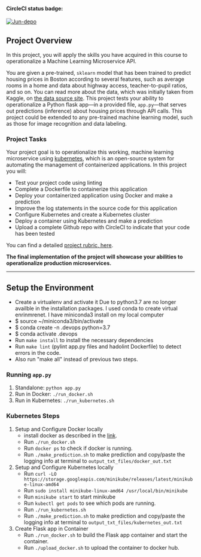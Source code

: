 #### CircleCI status badge:

[![Jun-depo](https://circleci.com/gh/Jun-depo/project-ml-microservice-kubernetes.svg?style=svg)](https://circleci.com/gh/Jun-depo/project-ml-microservice-kubernetes)

## Project Overview

In this project, you will apply the skills you have acquired in this course to operationalize a Machine Learning Microservice API. 

You are given a pre-trained, `sklearn` model that has been trained to predict housing prices in Boston according to several features, such as average rooms in a home and data about highway access, teacher-to-pupil ratios, and so on. You can read more about the data, which was initially taken from Kaggle, on [the data source site](https://www.kaggle.com/c/boston-housing). This project tests your ability to operationalize a Python flask app—in a provided file, `app.py`—that serves out predictions (inference) about housing prices through API calls. This project could be extended to any pre-trained machine learning model, such as those for image recognition and data labeling.

### Project Tasks

Your project goal is to operationalize this working, machine learning microservice using [kubernetes](https://kubernetes.io/), which is an open-source system for automating the management of containerized applications. In this project you will:
* Test your project code using linting
* Complete a Dockerfile to containerize this application
* Deploy your containerized application using Docker and make a prediction
* Improve the log statements in the source code for this application
* Configure Kubernetes and create a Kubernetes cluster
* Deploy a container using Kubernetes and make a prediction
* Upload a complete Github repo with CircleCI to indicate that your code has been tested

You can find a detailed [project rubric, here](https://review.udacity.com/#!/rubrics/2576/view).

**The final implementation of the project will showcase your abilities to operationalize production microservices.**

---

## Setup the Environment

* Create a virtualenv and activate it
Due to python3.7 are no longer availble in the installation packages. I used conda to create virtual enrinmrenet.  I have miniconda3 install on my local computer
* $ source ~/miniconda3/bin/activate
* $ conda create -n .devops python=3.7
* $ conda activate .devops
* Run `make install` to install the necessary dependencies
* Run `make lint`  (pylint app.py files and hadolint Dockerfile) to detect errors in the code.  
* Also run "make all" instead of previous two steps.  

### Running `app.py`

1. Standalone:  `python app.py`
2. Run in Docker:  `./run_docker.sh`   
3. Run in Kubernetes:  `./run_kubernetes.sh`

### Kubernetes Steps

1. Setup and Configure Docker locally
    * install docker as described in the [link](https://docs.docker.com/engine/install/ubuntu/).
    * Run `./run_docker.sh`
    * Run `docker ps` to check if docker is running.
    * Run `./make_prediction.sh` to make prediction and copy/paste the logging info at terminal to `output_txt_files/docker_out.txt`
2. Setup and Configure Kubernetes locally
    * Run `curl -LO https://storage.googleapis.com/minikube/releases/latest/minikube-linux-amd64`
    * Run `sudo install minikube-linux-amd64 /usr/local/bin/minikube`
    * Run `minikube start` to start minikube
    * Run `kubectl get pods` to see which pods are running.
    * Run `./run_kubernetes.sh`
    * Run `./make_prediction.sh` to make prediction and copy/paste the logging info at terminal to `output_txt_files/kubernetes_out.txt`
3. Create Flask app in Container
    * Run `./run_docker.sh` to build the Flask app container and start the container. 
    * Run `./upload_docker.sh` to upload the container to docker hub.   
